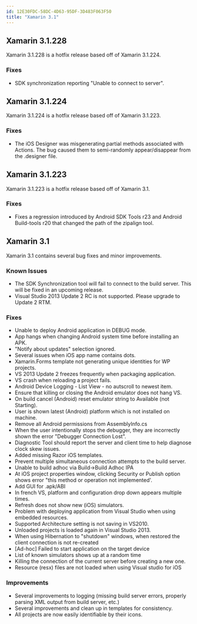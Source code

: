 ```yaml
---
id: 12E30FDC-58DC-4D63-95DF-3D483F063F50
title: "Xamarin 3.1"
---
```


##  <a name="228" id="228">Xamarin 3.1.228</a>


Xamarin 3.1.228 is a hotfix release based off of Xamarin 3.1.224.

### Fixes

-  SDK synchronization reporting "Unable to connect to server".


##  <a name="2" id="2">Xamarin 3.1.224</a>


Xamarin 3.1.224 is a hotfix release based off of Xamarin 3.1.223.

### Fixes

-  The iOS Designer was misgenerating partial methods associated with Actions. The bug caused them to semi-randomly appear/disappear from the .designer file.


##  <a name="1" id="1">Xamarin 3.1.223</a>


Xamarin 3.1.223 is a hotfix release based off of Xamarin 3.1.

### Fixes

-  Fixes a regression introduced by Android SDK Tools r23 and Android Build-tools r20 that changed the path of the zipalign tool.


##  <a name="0" id="0">Xamarin 3.1</a>


Xamarin 3.1 contains several bug fixes and minor improvements.

### Known Issues

-  The SDK Synchronization tool will fail to connect to the build server. This will be fixed in an upcoming release.
-  Visual Studio 2013 Update 2 RC is not supported. Please upgrade to Update 2 RTM.


### Fixes

-  Unable to deploy Android application in DEBUG mode.
-  App hangs when changing Android system time before installing an APK.
-  "Notify about updates" selection ignored.
-  Several issues when iOS app name contains dots.
-  Xamarin.Forms template not generating unique identities for WP projects.
-  VS 2013 Update 2 freezes frequently when packaging application.
-  VS crash when reloading a project fails.
-  Android Device Logging - List View - no autscroll to newest item.
-  Ensure that killing or closing the Android emulator does not hang VS.
-  On build cancel (Android) reset emulator string to Available (not Starting).
-  User is shown latest (Android) platform which is not installed on machine.
-  Remove all Android permissions from AssemblyInfo.cs
-  When the user intentionally stops the debugger, they are incorrectly shown the error "Debugger Connection Lost".
-  Diagnostic Tool should report the server and client time to help diagnose clock skew issues.
-  Added missing Razor iOS templates.
-  Prevent multiple simultaneous connection attempts to the build server.
-  Unable to build adhoc via Build->Build Adhoc IPA
-  At iOS project properties window, clicking Security or Publish option shows error "this method or operation not implemented'.
-  Add GUI for .apk/ABI
-  In french VS, platform and configuration drop down appears multiple times.
-  Refresh does not show new (iOS) simulators.
-  Problem with deploying application from Visual Studio when using embedded resources.
-  Supported Architecture setting is not saving in VS2010.
-  Unloaded projects is loaded again in Visual Studio 2013.
-  When using Hibernation to "shutdown" windows, when restored the client connection is not re-created
-  [Ad-hoc] Failed to start application on the target device
-  List of known simulators shows up at a random time
-  Killing the connection of the current server before creating a new one.
-  Resource (resx) files are not loaded when using Visual studio for iOS


### Improvements

-  Several improvements to logging (missing build server errors, properly parsing XML output from build server, etc.)
-  Several improvements and clean up in templates for consistency.
-  All projects are now easily identifiable by their icons.
